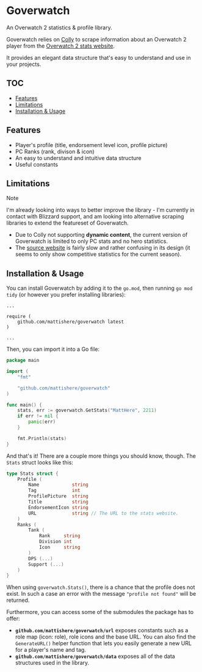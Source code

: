 # Goverwatch
An Overwatch 2 statistics & profile library.

Goverwatch relies on [Colly](https://github.com/gocolly/colly) to scrape information about an Overwatch 2 player from the [Overwatch 2 stats website](https://overwatch.blizzard.com/en-us/career/).

It provides an elegant data structure that's easy to understand and use in your projects.

## TOC
- [Features](#features)
- [Limitations](#limitations)
- [Installation & Usage](#installation--usage)

## Features
- Player's profile (title, endorsement level icon, profile picture)
- PC Ranks (rank, divison & icon)
- An easy to understand and intuitive data structure
- Useful constants

## Limitations
> [!NOTE]
> I'm already looking into ways to better improve the library - I'm currently in contact with Blizzard support, and am looking into alternative scraping libraries to extend the featureset of Goverwatch.
- Due to Colly not supporting **dynamic content**, the current version of Goverwatch is limited to only PC stats and no hero statistics.
- The [source website](https://overwatch.blizzard.com/en-us/career/) is fairly slow and rather confusing in its design (it seems to only show competitive statistics for the current season).

## Installation & Usage
You can install Goverwatch by adding it to the `go.mod`, then running `go mod tidy` (or however you prefer installing libraries):
```
...

require (
    github.com/mattishere/goverwatch latest
)

...
```

Then, you can import it into a Go file:
```Go
package main

import (
	"fmt"

	"github.com/mattishere/goverwatch"
)

func main() {
	stats, err := goverwatch.GetStats("MattHere", 2211)
	if err != nil {
		panic(err)
	}

	fmt.Println(stats)
}
```

And that's it! There are a couple more things you should know, though. The `Stats` struct looks like this:
```Go
type Stats struct {
	Profile (
		Name            string
		Tag             int
		ProfilePicture  string
		Title           string
		EndorsementIcon string
		URL             string // The URL to the stats website.
	)
	Ranks (
		Tank (
			Rank     string
			Division int
			Icon     string
		)
		DPS (...)  
		Support (...)
	)
}
```

When using `goverwatch.Stats()`, there is a chance that the profile does not exist. In such a case an error with the message `"profile not found"` will be returned.

Furthermore, you can access some of the submodules the package has to offer:
- **`github.com/mattishere/goverwatch/url`** exposes constants such as a role map (icon: role), role icons and the base URL. You can also find the `GenerateURL()` helper function that lets you easily generate a new URL for a player's name and tag.
- **`github.com/mattishere/goverwatch/data`** exposes all of the data structures used in the library.